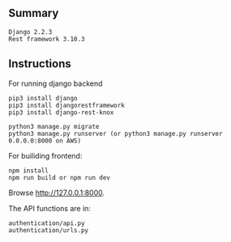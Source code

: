 ## Summary
    
    Django 2.2.3    
    Rest framework 3.10.3
        
## Instructions
For running django backend

    pip3 install django
    pip3 install djangorestframework
    pip3 install django-rest-knox
    
    python3 manage.py migrate
    python3 manage.py runserver (or python3 manage.py runserver 0.0.0.0:8000 on AWS)

For builiding frontend:

    npm install
    npm run build or npm run dev

Browse http://127.0.0.1:8000.

The API functions are in:

    authentication/api.py
    authentication/urls.py
